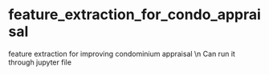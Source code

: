 # feature_extraction_for_condo_appraisal
feature extraction for improving condominium appraisal \n
Can run it through jupyter file
